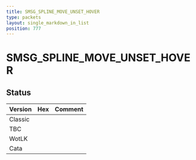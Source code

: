 ```yaml
---
title: SMSG_SPLINE_MOVE_UNSET_HOVER
type: packets
layout: single_markdown_in_list
position: 777
---
```


# SMSG_SPLINE_MOVE_UNSET_HOVER

## Status

Version | Hex | Comment
---------- | ---------- | ---------- 
Classic |  |  
TBC |  |  
WotLK |  |  
Cata |  |  
